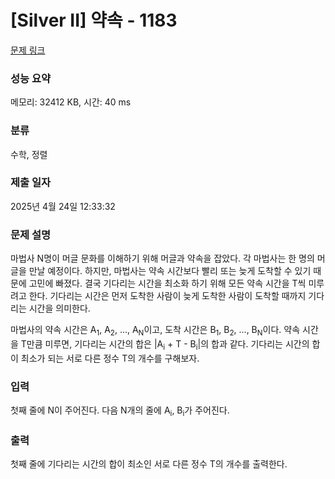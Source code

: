 # [Silver II] 약속 - 1183 

[문제 링크](https://www.acmicpc.net/problem/1183) 

### 성능 요약

메모리: 32412 KB, 시간: 40 ms

### 분류

수학, 정렬

### 제출 일자

2025년 4월 24일 12:33:32

### 문제 설명

<p>마법사 N명이 머글 문화를 이해하기 위해 머글과 약속을 잡았다. 각 마법사는 한 명의 머글을 만날 예정이다. 하지만, 마법사는 약속 시간보다 빨리 또는 늦게 도착할 수 있기 때문에 고민에 빠졌다. 결국 기다리는 시간을 최소화 하기 위해 모든 약속 시간을 T씩 미루려고 한다. 기다리는 시간은 먼저 도착한 사람이 늦게 도착한 사람이 도착할 때까지 기다리는 시간을 의미한다.</p>

<p>마법사의 약속 시간은 A<sub>1</sub>, A<sub>2</sub>, ..., A<sub>N</sub>이고, 도착 시간은 B<sub>1</sub>, B<sub>2</sub>, ..., B<sub>N</sub>이다. 약속 시간을 T만큼 미루면, 기다리는 시간의 합은 |A<sub>i</sub> + T - B<sub>i</sub>|의 합과 같다. 기다리는 시간의 합이 최소가 되는 서로 다른 정수 T의 개수를 구해보자.</p>

### 입력 

 <p>첫째 줄에 N이 주어진다. 다음 N개의 줄에 A<sub>i</sub>, B<sub>i</sub>가 주어진다.</p>

### 출력 

 <p>첫째 줄에 기다리는 시간의 합이 최소인 서로 다른 정수 T의 개수를 출력한다.</p>

